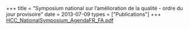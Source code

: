 +++
title = "Symposium national sur l’amélioration de la qualité - ordre du jour provisoire"
date = 2013-07-09
types = ["Publications"]
+++
[HCC_NationalSymposium_AgendaFR_FA.pdf](/files/HCC_NationalSymposium_AgendaFR_FA.pdf)
